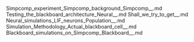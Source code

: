 Simpcomp_experiment_Simpcomp_background_Simpcomp__.md
Testing_the_blackboard_architecture_Neural__.md
Shall_we_try_to_get__.md
Neural_simulations_LIF_neurons_Population__.md
Simulation_Methodology_Actual_blackboard_cell__.md
Blackboard_simulations_on_Simpcomp_Blackboard__.md